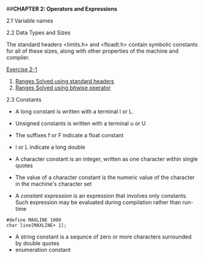 ##**CHAPTER 2: Operators and Expressions**

2.1 Variable names

2.2 Data Types and Sizes

The standard headers <limits.h> and <floadt.h> contain symbolic constants for all of these sizes, along with other properties of the machine and compiler. 

[Exercise 2-1](./Code)
 1. [Ranges Solved using standard headers](./Code/Ex2-1.c)
 2. [Ranges Solved using bitwise operator](./Code/Exercise2.1.1.c)

2.3 Constants 

- A long constant is written with a terminal l or L.
- Unsigned constants is written with a terminal u or U
- The suffixes f or F indicate a float constant 
- l or L indicate a long double 
- A character constant is an integer, written as one character within single quotes
- The value of a character constant is the numeric value of the character in the machine's character set

- A *constant expression* is an expression that involves only constants. Such expression may be evaluated during compilation rather than run-time
```
#define MAXLINE 1000
char line[MAXLINE+ 1];
```

- A string constant is a sequnce of zero or more characters surrounded by double quotes
- enumeration constant 
